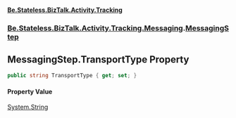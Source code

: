 #### [Be.Stateless.BizTalk.Activity.Tracking](README.md 'README')
### [Be.Stateless.BizTalk.Activity.Tracking.Messaging](Be.Stateless.BizTalk.Activity.Tracking.Messaging.md 'Be.Stateless.BizTalk.Activity.Tracking.Messaging').[MessagingStep](MessagingStep.md 'Be.Stateless.BizTalk.Activity.Tracking.Messaging.MessagingStep')

## MessagingStep.TransportType Property

```csharp
public string TransportType { get; set; }
```

#### Property Value
[System.String](https://docs.microsoft.com/en-us/dotnet/api/System.String 'System.String')